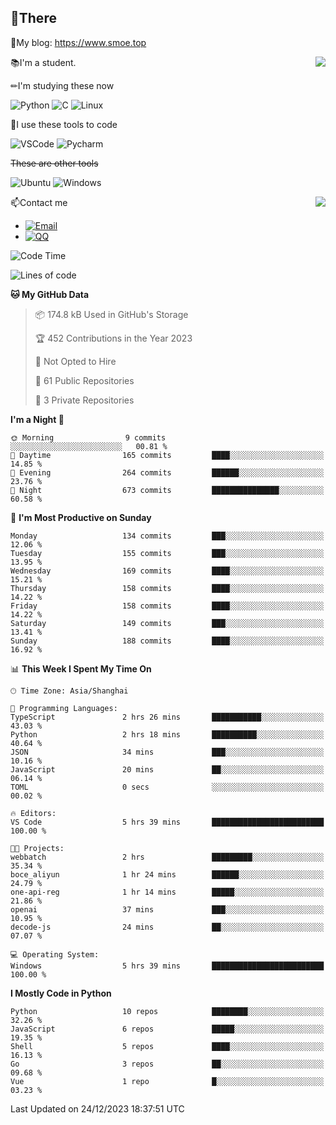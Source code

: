 
## 👏There

📰My blog: https://www.smoe.top

<img align="right" src="https://github-readme-stats.vercel.app/api/top-langs/?username=AkashiCoin"/>


📚I'm a student.

✏I'm studying these now

![Python](https://img.shields.io/badge/-Python-blue?style=flat-square&logo=Python&logoColor=fff)
![C](https://img.shields.io/badge/-C-585858?style=flat-square&logo=C&logoColor=fff)
![Linux](https://img.shields.io/badge/-Linux-black?style=flat-square&logo=Linux&logoColor=fff)

🔨I use these tools to code

![VSCode](https://img.shields.io/badge/-VSCode-blue?style=flat-square&logo=visualstudiocode&logoColor=fff)
![Pycharm](https://img.shields.io/badge/-Pycharm-green?style=flat-square&logo=pycharm&logoColor=fff)

 ~~These are other tools~~

![Ubuntu](https://img.shields.io/badge/-Ubuntu-orange?style=flat-square&logo=Ubuntu&logoColor=fff)
![Windows](https://img.shields.io/badge/-Windows-blue?style=flat-square&logo=Windows&logoColor=fff)

<img align="right" src="https://github-readme-stats.vercel.app/api?username=AkashiCoin" />


📫Contact me

* [![Email](https://img.shields.io/badge/Email-l1040186796@gmail.com-1?style=social&logoColor=fff)](mailto:l1040186796@gmail.com)
* [![QQ](https://img.shields.io/badge/QQ-1040186796-1?style=social&logoColor=fff)](tencent://AddContact/?fromId=45&fromSubId=1&subcmd=all&uin=1040186796&website=www.oicqzone.com)

<!--START_SECTION:waka-->
![Code Time](http://img.shields.io/badge/Code%20Time-1%2C096%20hrs%2028%20mins-blue)

![Lines of code](https://img.shields.io/badge/From%20Hello%20World%20I%27ve%20Written-279.9%20thousand%20lines%20of%20code-blue)

**🐱 My GitHub Data** 

> 📦 174.8 kB Used in GitHub's Storage 
 > 
> 🏆 452 Contributions in the Year 2023
 > 
> 🚫 Not Opted to Hire
 > 
> 📜 61 Public Repositories 
 > 
> 🔑 3 Private Repositories 
 > 
**I'm a Night 🦉** 

```text
🌞 Morning                9 commits           ░░░░░░░░░░░░░░░░░░░░░░░░░   00.81 % 
🌆 Daytime                165 commits         ████░░░░░░░░░░░░░░░░░░░░░   14.85 % 
🌃 Evening                264 commits         ██████░░░░░░░░░░░░░░░░░░░   23.76 % 
🌙 Night                  673 commits         ███████████████░░░░░░░░░░   60.58 % 
```
📅 **I'm Most Productive on Sunday** 

```text
Monday                   134 commits         ███░░░░░░░░░░░░░░░░░░░░░░   12.06 % 
Tuesday                  155 commits         ███░░░░░░░░░░░░░░░░░░░░░░   13.95 % 
Wednesday                169 commits         ████░░░░░░░░░░░░░░░░░░░░░   15.21 % 
Thursday                 158 commits         ████░░░░░░░░░░░░░░░░░░░░░   14.22 % 
Friday                   158 commits         ████░░░░░░░░░░░░░░░░░░░░░   14.22 % 
Saturday                 149 commits         ███░░░░░░░░░░░░░░░░░░░░░░   13.41 % 
Sunday                   188 commits         ████░░░░░░░░░░░░░░░░░░░░░   16.92 % 
```


📊 **This Week I Spent My Time On** 

```text
🕑︎ Time Zone: Asia/Shanghai

💬 Programming Languages: 
TypeScript               2 hrs 26 mins       ███████████░░░░░░░░░░░░░░   43.03 % 
Python                   2 hrs 18 mins       ██████████░░░░░░░░░░░░░░░   40.64 % 
JSON                     34 mins             ███░░░░░░░░░░░░░░░░░░░░░░   10.16 % 
JavaScript               20 mins             ██░░░░░░░░░░░░░░░░░░░░░░░   06.14 % 
TOML                     0 secs              ░░░░░░░░░░░░░░░░░░░░░░░░░   00.02 % 

🔥 Editors: 
VS Code                  5 hrs 39 mins       █████████████████████████   100.00 % 

🐱‍💻 Projects: 
webbatch                 2 hrs               █████████░░░░░░░░░░░░░░░░   35.34 % 
boce_aliyun              1 hr 24 mins        ██████░░░░░░░░░░░░░░░░░░░   24.79 % 
one-api-reg              1 hr 14 mins        █████░░░░░░░░░░░░░░░░░░░░   21.86 % 
openai                   37 mins             ███░░░░░░░░░░░░░░░░░░░░░░   10.95 % 
decode-js                24 mins             ██░░░░░░░░░░░░░░░░░░░░░░░   07.07 % 

💻 Operating System: 
Windows                  5 hrs 39 mins       █████████████████████████   100.00 % 
```

**I Mostly Code in Python** 

```text
Python                   10 repos            ████████░░░░░░░░░░░░░░░░░   32.26 % 
JavaScript               6 repos             █████░░░░░░░░░░░░░░░░░░░░   19.35 % 
Shell                    5 repos             ████░░░░░░░░░░░░░░░░░░░░░   16.13 % 
Go                       3 repos             ██░░░░░░░░░░░░░░░░░░░░░░░   09.68 % 
Vue                      1 repo              █░░░░░░░░░░░░░░░░░░░░░░░░   03.23 % 
```




 Last Updated on 24/12/2023 18:37:51 UTC
<!--END_SECTION:waka-->

